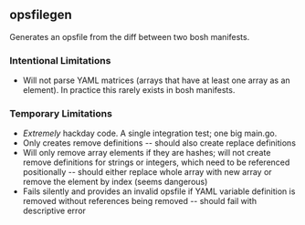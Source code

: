 ## opsfilegen
Generates an opsfile from the diff between two bosh manifests.

### Intentional Limitations
* Will not parse YAML matrices (arrays that have at least one array as an element). In practice this rarely exists in bosh manifests.

### Temporary Limitations
* *Extremely* hackday code. A single integration test; one big main.go.
* Only creates remove definitions -- should also create replace definitions
* Will only remove array elements if they are hashes; will not create remove definitions for strings or integers, which need to be referenced positionally -- should either replace whole array with new array or remove the element by index (seems dangerous)
* Fails silently and provides an invalid opsfile if YAML variable definition is removed without references being removed -- should fail with descriptive error
